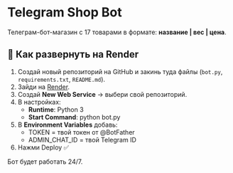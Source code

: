 # Telegram Shop Bot

Телеграм-бот-магазин с 17 товарами в формате: **название | вес | цена**.

## 🚀 Как развернуть на Render

1. Создай новый репозиторий на GitHub и закинь туда файлы (`bot.py`, `requirements.txt`, `README.md`).
2. Зайди на [Render](https://render.com).
3. Создай **New Web Service** → выбери свой репозиторий.
4. В настройках:
   - **Runtime**: Python 3
   - **Start Command**: python bot.py
5. В **Environment Variables** добавь:
   - TOKEN = твой токен от @BotFather
   - ADMIN_CHAT_ID = твой Telegram ID
6. Нажми Deploy ✅

Бот будет работать 24/7.

